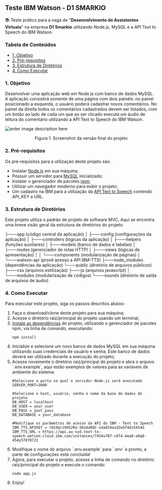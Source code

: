 
## Teste IBM Watson - D1 SMARKIO

:books: Teste prático para a vaga de "**Desenvolvimento de Assistentes Virtuais**" na empresa **D1 Smarkio** utilizando Node.js, MySQL e a API Text to Speech do IBM Watson.

<h3 id="content">Tabela de Conteúdos</h3>
<ul>
	<li><a href="#objetive">1. Objetivo</a></li>
	<li><a href="#requirements">2. Pré-requisitos</a></li>
	<li><a href="#directories">3. Estrutura de Diretórios</a></li>
	<li><a href="#execute">4. Como Executar</a></li>
</ul>

<h3 id="objetive">1. Objetivo</h3>

Desenvolver uma aplicação web em Node.js com banco de dados MySQL. A aplicação consistirá somente de uma página com dois painéis: no painel
posicionado a esquerda, o usuário poderá cadastrar novos comentários. No painel da direita todos os comentários cadastrados devem ser listados, com um botão ao lado de cada um que ao ser clicado executa um áudio de leitura do comentário utilizando a API Text to Speech do IBM Watson.

![enter image description here](https://lh3.googleusercontent.com/9bP-PZSMAUjs7nFrsCPw57ViPgs3acvBAeRrnL1-3SGkua5kBjQZVXKy-daYQw6ft4ubQbA_2a9_vQoTxWdqhPkpMwX1OQ-MZeJVKQtGxsmbAJbJwIrsWWFoIOFiPT5vJrWY6qoB2GPRJgyInyxIjREJsYe1rrXD04VvYrXyPBRLiNlPiOVawn9qwAEDnUJclhj3sFlR5lBxQMDXwN-358TWbkevvwRdTRJsMyJpo6PlSVAgWYv__KYd2PymeRDz7b8idKe4OHjU3WGUyG-MteGHbzc9WWGHh7hijjhMVwuH2CTUh-UXGfR9f2Px1XAZYOStSU52GWKmKNzhpctBpCjv63xFNxqYsuZvQoP5ceZ-QYtNuT6eB-5SzaM8ndS6DHeBVcxSzvo2rRDzrl_eyEfn3U2IxtCg-_w9BDWrATrQxTqW1l3teru-UtsUuA-8tJkrDFfimyKrCWgj1IuhS_jA3fxTzZwKEQwUdt8LxSCcHBZuyf00qI7Y9QbmyUEZwxIb7jmPz77IESoQxXlLhifJJvP6ByVUcoe-Q_J4T405TTNpzDgm0ggU33mPfZSf9Gggl6dlAu7eeiMTyKthjQWsHLC_w--0pnmjnlWIiP61eLOiY2fWjjp7Rq28rYTvCtl_z7a2SCdgk7KmY2Rf2Ie-2fmQ_STBWMaJ1BV530mqZC9UzYOF-4AjaQJGJCo5_bX-NobFnQ38wDEgYDDAYlI=w1085-h489-no?authuser=0)
<p align="center"> Figura 1. Screenshot da versão final do projeto</p>

<h3 id="requirements">2. Pré-requisitos</h3>

Os pré-requisitos para a utilização deste projeto são:

<ul>
	<li>Instalar <a target="_blank" href="https://nodejs.org/en/">Node.js</a> em sua máquina;</li>
	<li>Possuir um servidor para <a target="_blank" href="https://dev.mysql.com/downloads/mysql/">MySQL</a> inicializado;</li>
	<li> Instalar o gerenciador de pacotes <a target="_blank" href="https://www.npmjs.com">npm</a>;
	<li>Utilizar um navegador moderno para exibir o projeto;</li>
	<li>Um cadastro na IBM para a utilização da <a target="_blank" href="https://www.ibm.com/cloud/watson-text-to-speech">API Text to
Speech</a> contendo API_KEY e URL.</li>
</ul>

<h3 id="directories">3. Estrutura de Diretórios</h3>
Este projeto utiliza o padrão de projeto de software MVC. Aqui se encontra uma breve visão geral da estrutura de diretórios do projeto:

├───app (código central da aplicação)
│   ├───config (configurações da aplicação)
│   ├───controllers (lógicas da aplicação)
│   ├───helpers (funções auxiliares)
│   ├───models (banco de dados e tabelas)
│   ├───routes (gerenciador de rotas HTTP)
│   ├───views (lógicas de apresentação)
│   │   └───components (modularização de páginas)
│   └───watson-api (provê acesso a API IBM-TTS)
├───node_modules (dependências da aplicação)
└───public (diretório de arquivos públicos)
	    ├───css (arquivos estilização)
	    ├───js (arquivos javascript)
	    │   └───modules (modularização de códigos)
	    └───sounds (diretório de saída de arquivos de áudio)
    

<h3 id="execute">4. Como Executar</h3>
Para executar este projeto, siga os passos descritos abaixo:
<ol>
	<li>Faça o  download/clone deste projeto para sua máquina;</li>
	<li>Acesse o diretório raiz/principal do projeto usando um terminal;</li>
	<li><a target="_blank" href="https://docs.npmjs.com/cli/v7/commands/npm-install">Instale as dependências</a> do projeto, utilizando o gerenciador de pacotes npm, via linha de comando, executando: 
	
```
npm install
```
<li>Inicialize e selecione um novo banco de dados MySQL em sua máquina utilizando suas credenciais de usuário e senha. Este banco de dados deverá ser utilizado durante a execução do projeto;</li>
<li>Acesse novamente o diretório raiz/principal do projeto e abra o arquivo `.env.example`, aqui estão exemplos de valores para as variáveis de ambiente do sistema: </li>

```
#Selecione a porta na qual o servidor Node.js será executado
SERVER_PORT=3000

#Selecione o host, usuário, senha e nome da base de dados do projeto
DB_HOST = localhost
DB_USER = your_user
DB_PASS = yout_pass
DB_DATABASE = your_database

#Modifique os parâmetros de acesso da API do IBM - Text to Speech
IBM_TTS_APIKEY = r8s9qrz9452Ra-SDs8aRQC-sda454asd2w5f4ds5454d
IBM_TTS_URL = https://api.au-syd.text-to-speech.watson.cloud.ibm.com/instances/7454u787-c874-4ea8-a8q8-454y57878721
```

<li>Modifique o nome do arquivo `.env.example` para `.env` e pronto, a  parte de configurações está concluída! </li>
<li>Agora, para executar o projeto, acesse a linha de comando no diretório raiz/principal do projeto e execute o comando:</li>

```
node app.js
```

<li>Enjoy!</li>
</ol>
